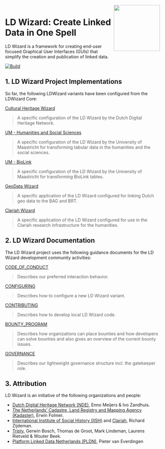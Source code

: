 <img src="https://github.com/pldn/LDWizard/blob/main/img/LDWizard-square.png" align="right" height="150">

# LD Wizard: Create Linked Data in One Spell

LD Wizard is a framework for creating end-user focused Graphical User Interfaces (GUIs) that simplify the creation and publication of linked data.

[![Build](https://github.com/pldn/LDWizard/actions/workflows/build.yml/badge.svg)](https://github.com/pldn/LDWizard/actions/workflows/build.yml)

## 1. LD Wizard Project Implementations

So far, the following LDWizard variants have been configured from the LDWizard Core:

[Cultural Heritage Wizard](https://github.com/netwerk-digitaal-erfgoed/LDWizard-ErfgoedWizard)
> A specific configuration of the LD Wizard by the Dutch Digital Heritage Network.

[UM - Humanities and Social Sciences](https://github.com/MaastrichtU-IDS/ldwizard-humanities)
> A specific configuration of the LD Wizard by the University of Maastricht for transforming tabular data in the humanities and the social sciences.

[UM - BioLink](https://github.com/MaastrichtU-IDS/ldwizard-biolink)
> A specific configuration of the LD Wizard by the University of Maastricht for transforming BioLink tables.

[GeoData Wizard](https://labs.kadaster.nl/demonstrators/geodatawizard/)
> A specific application of the LD Wizard configured for linking Dutch geo data to the BAG and BRT.

[Clariah Wizard](https://hulc.triply.cc/)
> A specific application of the LD Wizard configured for use in the Clariah research infrastructure for the humanities.

## 2. LD Wizard Documentation

The LD Wizard project uses the following guidance documents for the LD Wizard development community activities:

[CODE_OF_CONDUCT](https://github.com/pldn/LDWizard/blob/main/CODE_OF_CONDUCT.md)
> Describes our preferred interaction behavior.

[CONFIGURING](https://github.com/pldn/LDWizard/blob/main/CONFIGURING.md)
> Describes how to configure a new LD Wizard variant.

[CONTRIBUTING](https://github.com/pldn/LDWizard/blob/main/CONTRIBUTING.md)
> Describes how to develop local LD Wizard code.

[BOUNTY_PROGRAM](https://www.pldn.nl/wiki/Bounty_Program)
> Describes how organizations can place bounties and how developers can solve bounties and also gives an overview of the current bounty issues.

[GOVERNANCE](https://github.com/pldn/LDWizard/blob/main/GOVERNANCE.md)
> Describes our lightweight governance structure incl. the gatekeeper role.

## 3. Attribution

LD Wizard is an initiative of the following organizations and people:

- [Dutch Digital Heritage Network (NDE)](https://www.netwerkdigitaalerfgoed.nl/en), Enno Meijers & Ivo Zandhuis.
- [The Netherlands’ Cadastre, Land Registry and Mapping Agency (Kadaster)](https://www.kadaster.nl), Erwin Folmer.
- [International Institute of Social History (IISH)](https://iisg.amsterdam/en) and [Clariah](https://www.clariah.nl), Richard Zijdeman.
- [Triply](https://triply.cc), Gerwin Bosch, Thomas de Groot, Mark Lindeman, Laurens Rietveld & Wouter Beek.
- [Platform Linked Data Netherlands (PLDN)](https://www.pldn.nl), Pieter van Everdingen
